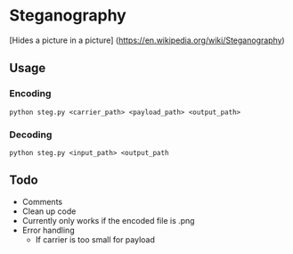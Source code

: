 # Steganography

[Hides a picture in a picture] (https://en.wikipedia.org/wiki/Steganography)

## Usage
### Encoding 
`python steg.py <carrier_path> <payload_path> <output_path>`
### Decoding
`python steg.py <input_path> <output_path`

## Todo

* Comments
* Clean up code
* Currently only works if the encoded file is .png
* Error handling
  * If carrier is too small for payload
